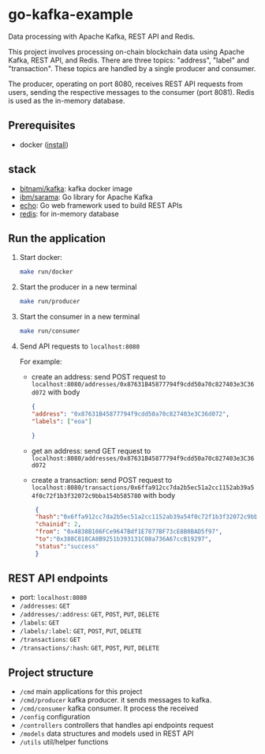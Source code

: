 # go-kafka-example
Data processing with Apache Kafka, REST API and Redis.

This project involves processing on-chain blockchain data using Apache Kafka, REST API, and Redis.
There are three topics: "address", "label" and "transaction". These topics are handled by a single producer and consumer.

The producer, operating on port 8080, receives REST API requests from users, sending the respective messages to the consumer (port 8081). Redis is used as the in-memory database.


## Prerequisites
- docker ([install](https://docs.docker.com/engine/install/))
## stack
- [bitnami/kafka](https://hub.docker.com/r/bitnami/kafka): kafka docker image
- [ibm/sarama](https://github.com/IBM/sarama): Go library for Apache Kafka
- [echo](https://echo.labstack.com/): Go web framework used to build REST APIs
- [redis](https://redis.uptrace.dev/guide/go-redis.html): for in-memory database
## Run the application
1. Start docker: 
    ```bash
    make run/docker
    ```
2. Start the producer in a new terminal
    ```bash
    make run/producer
    ```
3. Start the consumer in a new terminal
    ```bash
    make run/consumer
    ```
4. Send API requests to `localhost:8080`
   
    For example:
   
    - create an address:
        send POST request to `localhost:8080/addresses/0x87631B45877794f9cdd50a70c827403e3C36d072`
        with body
        ```json
        {
        "address": "0x87631B45877794f9cdd50a70c827403e3C36d072",
        "labels": ["eoa"]
        
        }
        ```

    - get an address:
        send GET request to `localhost:8080/addresses/0x87631B45877794f9cdd50a70c827403e3C36d072`
     - create a transaction: 
       send POST request to `localhost:8080/transactions/0x6ffa912cc7da2b5ec51a2cc1152ab39a54f0c72f1b3f32072c9bba154b585780` with body
       ```json
        {
        "hash":"0x6ffa912cc7da2b5ec51a2cc1152ab39a54f0c72f1b3f32072c9bba154b585780",
        "chainid": 2,
        "from": "0x4838B106FCe9647Bdf1E7877BF73cE8B0BAD5f97",
        "to":"0x388C818CA8B9251b393131C08a736A67ccB19297",
        "status":"success"
        }
       ```
## REST API endpoints
- port: `localhost:8080`
- `/addresses`: `GET`
- `/addresses/:address`: `GET`, `POST`, `PUT`, `DELETE`
- `/labels`: `GET`
- `/labels/:label`: `GET`, `POST`, `PUT`, `DELETE`
- `/transactions`: `GET`
- `/transactions/:hash`: `GET`, `POST`, `PUT`, `DELETE`

## Project structure
- `/cmd`
main applications for this project
- `/cmd/producer`
kafka producer. it sends messages to kafka.
- `/cmd/consumer`
kafka consumer. It process the received 
- `/config`
configuration
- `/controllers`
controllers that handles api endpoints request
- `/models`
data structures and models used in REST API
- `/utils`
util/helper functions
